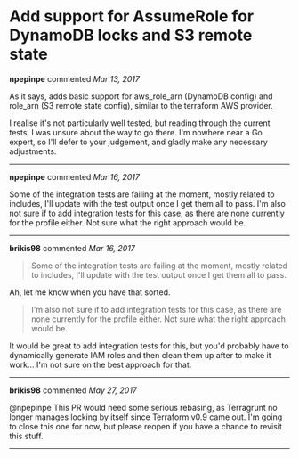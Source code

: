 # Add support for AssumeRole for DynamoDB locks and S3 remote state

**npepinpe** commented *Mar 13, 2017*

As it says, adds basic support for aws_role_arn (DynamoDB config) and role_arn (S3 remote state config), similar to the terraform AWS provider.

I realise it's not particularly well tested, but reading through the current tests, I was unsure about the way to go there. I'm nowhere near a Go expert, so I'll defer to your judgement, and gladly make any necessary adjustments.
<br />
***


**npepinpe** commented *Mar 16, 2017*

Some of the integration tests are failing at the moment, mostly related to includes, I'll update with the test output once I get them all to pass. I'm also not sure if to add integration tests for this case, as there are none currently for the profile either. Not sure what the right approach would be.
***

**brikis98** commented *Mar 16, 2017*

> Some of the integration tests are failing at the moment, mostly related to includes, I'll update with the test output once I get them all to pass. 

Ah, let me know when you have that sorted.

> I'm also not sure if to add integration tests for this case, as there are none currently for the profile either. Not sure what the right approach would be.

It would be great to add integration tests for this, but you'd probably have to dynamically generate IAM roles and then clean them up after to make it work... I'm not sure on the best approach for that.
***

**brikis98** commented *May 27, 2017*

@npepinpe This PR would need some serious rebasing, as Terragrunt no longer manages locking by itself since Terraform v0.9 came out. I'm going to close this one for now, but please reopen if you have a chance to revisit this stuff.
***

